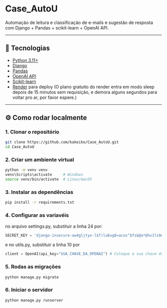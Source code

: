 # Case_AutoU

Automação de leitura e classificação de e-mails e sugestão de resposta com Django + Pandas + scikit-learn + OpenAI API.

---

## 🚀 Tecnologias

- [Python 3.11+](https://www.python.org/)
- [Django](https://www.djangoproject.com/)
- [Pandas](https://pandas.pydata.org/)
- [OpenAI API](https://platform.openai.com/)
- [Scikit-learn](https://scikit-learn.org)
- [Render](https://render.com/) para deploy (O plano gratuito do render entra em modo sleep depois de 15 minutos sem requisição, e demora alguns segundos para voltar pro ar, por favor espere.)

---

## ⚙️ Como rodar localmente

### 1. Clonar o repositório

```bash
git clone https://github.com/kakeiko/Case_AutoU.git
cd Case_AutoU
```

### 2. Criar um ambiente virtual

```bash
python -m venv venv
venv\Scripts\activate     # Windows
source venv/bin/activate  # Linux/macOS
```

### 3. Instalar as dependências

```bash
pip install -r requirements.txt
```

### 4. Configurar as variavéis

no arquivo settings.py, substituir a linha 24 por:

```py
SECRET_KEY = 'django-insecure-aw4gljtyx-l$f)lu6xg8=acos^$fs&@a*@%s1ls9nzzuk)#b_h'
```

e no utils.py, substituir a linha 10 por

```py
client = OpenAI(api_key="SUA_CHAVE_DA_OPENAI") # Coloque a sua chave da OpenAI
```

### 5. Rodas as migrações

```bash
python manage.py migrate
```

### 6. Iniciar o servidor

```bash
python manage.py runserver
```
